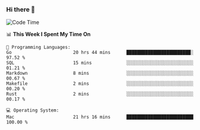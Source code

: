 ### Hi there 👋

<!--
**CrazyCollin/crazycollin** is a ✨ _special_ ✨ repository because its `README.md` (this file) appears on your GitHub profile.

Here are some ideas to get you started:

- 🔭 I’m currently working on ...
- 🌱 I’m currently learning ...
- 👯 I’m looking to collaborate on ...
- 🤔 I’m looking for help with ...
- 💬 Ask me about ...
- 📫 How to reach me: ...
- 😄 Pronouns: ...
- ⚡ Fun fact: ...
-->

<!--START_SECTION:waka-->
![Code Time](http://img.shields.io/badge/Code%20Time-2%2C066%20hrs%2031%20mins-blue)

📊 **This Week I Spent My Time On** 

```text
💬 Programming Languages: 
Go                       20 hrs 44 mins      ████████████████████████░   97.52 % 
SQL                      15 mins             ░░░░░░░░░░░░░░░░░░░░░░░░░   01.21 % 
Markdown                 8 mins              ░░░░░░░░░░░░░░░░░░░░░░░░░   00.67 % 
Makefile                 2 mins              ░░░░░░░░░░░░░░░░░░░░░░░░░   00.20 % 
Rust                     2 mins              ░░░░░░░░░░░░░░░░░░░░░░░░░   00.17 % 

💻 Operating System: 
Mac                      21 hrs 16 mins      █████████████████████████   100.00 % 
```


<!--END_SECTION:waka-->
